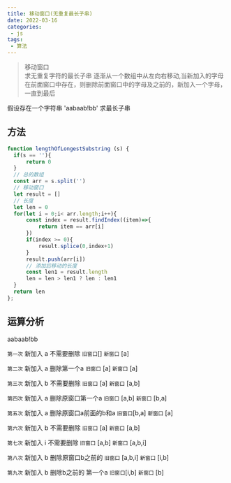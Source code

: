 ```yaml
---
title: 移动窗口(无重复最长子串)
date: 2022-03-16
categories:
 - js
tags:
 - 算法
---
```


>移动窗口\
>求无重复字符的最长子串
>逐渐从一个数组中从左向右移动,当新加入的字母在前面窗口中存在，则删除前面窗口中的字母及之前的，新加入一个字母，一直到最后

假设存在一个字符串 'aabaab!bb' 求最长子串

## 方法

```js
function lengthOfLongestSubstring (s) {
  if(s == ''){
      return 0
  }
  // 总的数组
  const arr = s.split('')
  // 移动窗口
  let result = []
  // 长度
  let len = 0
  for(let i = 0;i< arr.length;i++){
      const index = result.findIndex((item)=>{
          return item == arr[i]
      })
      if(index >= 0){
          result.splice(0,index+1)
      }
      result.push(arr[i])
      // 添加后移动的长度
      const len1 = result.length
      len = len > len1 ? len : len1
  }
  return len
};
```

## 运算分析

aabaab!bb

`第一次` 新加入 a  不需要删除         `旧窗口`[]  `新窗口` [a]  

`第二次` 新加入 a 删除第一个a        `旧窗口` [a]  `新窗口` [a]

`第三次` 新加入 b 不需要删除         `旧窗口` [a]  `新窗口` [a,b]

`第四次` 新加入 a 删除原窗口第一个a   `旧窗口` [a,b]  `新窗口` [b,a]

`第五次` 新加入 a 删除原窗口a前面的b和a `旧窗口`[b,a] `新窗口` [a]

`第六次` 新加入 b 不需要删除           `旧窗口` [a] `新窗口` [a,b]

`第七次` 新加入 i 不需要删除           `旧窗口` [a,b] `新窗口` [a,b,i]

`第八次` 新加入 b 删除原窗口b之前的     `旧窗口` [a,b,i] `新窗口` [i,b]

`第九次` 新加入 b 删除b之前的 第一个a    `旧窗口`[i,b] `新窗口` [b]



